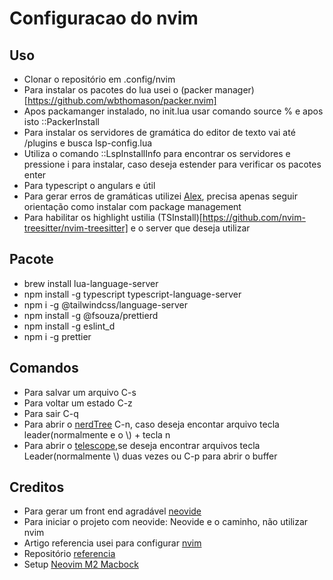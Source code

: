 # Configuracao do nvim 



## Uso
- Clonar o repositório em .config/nvim
- Para instalar os pacotes do lua usei o (packer manager)[https://github.com/wbthomason/packer.nvim]
- Apos packamanger instalado, no init.lua usar comando source % e apos isto ::PackerInstall
- Para instalar os servidores de gramática do editor de texto vai até  /plugins e busca lsp-config.lua 
-  Utiliza o comando ::LspInstallInfo para encontrar os servidores e pressione i para instalar, caso deseja estender para verificar os pacotes enter
- Para typescript  o angulars e útil
- Para gerar erros de gramáticas utilizei [Alex](https://github.com/dense-analysis/ale), precisa apenas seguir orientação como instalar com  package management 
- Para habilitar os highlight ustilia (TSInstall)[https://github.com/nvim-treesitter/nvim-treesitter] e o server que deseja utilizar

## Pacote
- brew install lua-language-server
- npm install -g typescript typescript-language-server
- npm i -g @tailwindcss/language-server
- npm install -g @fsouza/prettierd
- npm install -g eslint_d
- npm i -g prettier 


## Comandos
- Para salvar um arquivo C-s
- Para voltar um estado C-z
- Para sair C-q
- Para abrir o [nerdTree](https://github.com/preservim/nerdtree) C-n, caso deseja encontar arquivo tecla leader(normalmente e o \\) + tecla n
- Para abrir o [telescope](https://github.com/nvim-telescope/telescope.nvim),se deseja encontrar arquivos tecla Leader(normalmente \\) duas vezes  ou C-p para abrir o buffer

## Creditos
- Para gerar um front end agradável [neovide](https://neovide.dev/)
- Para iniciar o projeto com neovide: Neovide e o caminho, não utilizar nvim
- Artigo referencia usei para configurar [nvim](https://dev.to/enrsaid/neovim-initlua-built-in-lsp-e-mais-3695)
- Repositório [referencia](https://github.com/enriquesaid/nvim-config)
- Setup [Neovim M2 Macbock](https://www.youtube.com/watch?v=ajmK0ZNcM4Q)
